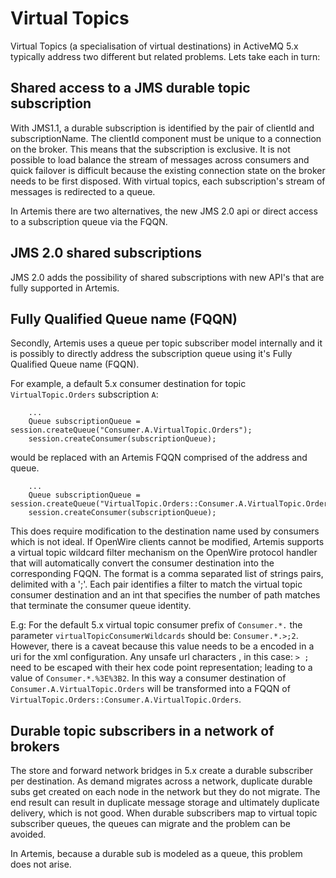 Virtual Topics
==============

Virtual Topics (a specialisation of virtual destinations) in ActiveMQ 5.x typically address two different but related
problems. Lets take each in turn:
 
Shared access to a JMS durable topic subscription
-------------------------------------------------
With JMS1.1, a durable subscription is identified by the pair of clientId and subscriptionName. The clientId
component must be unique to a connection on the broker. This means that the subscription is exclusive. It is
not possible to load balance the stream of messages across consumers and quick failover is difficult because the
existing connection state on the broker needs to be first disposed.
With virtual topics, each subscription's stream of messages is redirected to a queue.

In Artemis there are two alternatives, the new JMS 2.0 api or direct access to a subscription queue via the FQQN.
 
JMS 2.0 shared subscriptions
----------------------------
JMS 2.0 adds the possibility of shared subscriptions with new API's that are fully supported in Artemis.

Fully Qualified Queue name (FQQN)
---------------------------------
Secondly, Artemis uses a queue per topic subscriber model internally and it is possibly to directly address the
subscription queue using it's Fully Qualified Queue name (FQQN).

For example, a default 5.x consumer destination for topic `VirtualTopic.Orders` subscription `A`:
```
    ...
    Queue subscriptionQueue = session.createQueue("Consumer.A.VirtualTopic.Orders");
    session.createConsumer(subscriptionQueue);

``` 
would be replaced with an Artemis FQQN comprised of the address and queue.
```
    ...
    Queue subscriptionQueue = session.createQueue("VirtualTopic.Orders::Consumer.A.VirtualTopic.Orders");
    session.createConsumer(subscriptionQueue);
```

This does require modification to the destination name used by consumers which is not ideal.
If OpenWire clients cannot be modified, Artemis supports a virtual topic wildcard filter
mechanism on the OpenWire protocol handler that will automatically convert the consumer destination into the
corresponding FQQN.
The format is a comma separated list of strings pairs, delimited with a ';'. Each pair identifies a filter to match
the virtual topic consumer destination and an int that specifies the number of path matches that terminate the consumer
queue identity.

E.g: For the default 5.x virtual topic consumer prefix of ```Consumer.*.``` the parameter ```virtualTopicConsumerWildcards``` should be: ```Consumer.*.>;2```.
However, there is a caveat because this value needs to be a encoded in a uri for the xml configuration. Any unsafe url characters
, in this case: ```> ;``` need to be escaped with their hex code point representation; leading to a value of ```Consumer.*.%3E%3B2```. 
In this way a consumer destination of ```Consumer.A.VirtualTopic.Orders``` will be transformed into a FQQN of
```VirtualTopic.Orders::Consumer.A.VirtualTopic.Orders```.


Durable topic subscribers in a network of brokers
-------------------------------------------------
The store and forward network bridges in 5.x create a durable subscriber per destination. As demand migrates across a
network, duplicate durable subs get created on each node in the network but they do not migrate. The end result can
result in duplicate message storage and ultimately duplicate delivery, which is not good.
When durable subscribers map to virtual topic subscriber queues, the queues can migrate and the problem can be avoided.

In Artemis, because a durable sub is modeled as a queue, this problem does not arise.